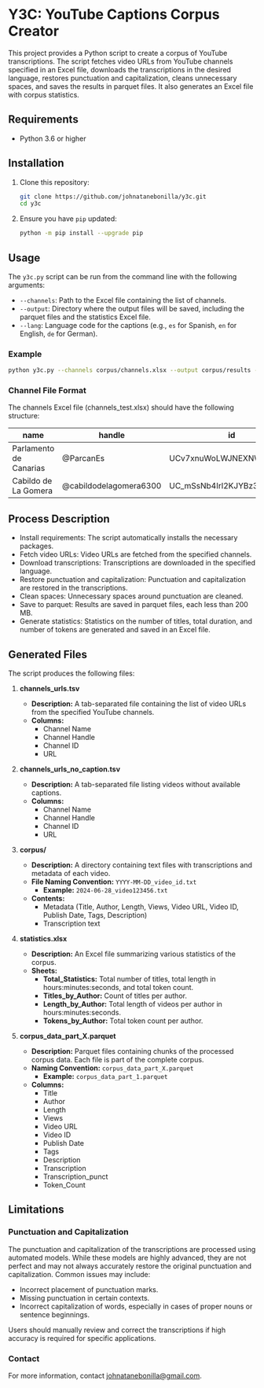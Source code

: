 # Y3C: YouTube Captions Corpus Creator

This project provides a Python script to create a corpus of YouTube transcriptions. The script fetches video URLs from YouTube channels specified in an Excel file, downloads the transcriptions in the desired language, restores punctuation and capitalization, cleans unnecessary spaces, and saves the results in parquet files. It also generates an Excel file with corpus statistics.

## Requirements

- Python 3.6 or higher

## Installation

1. Clone this repository:
    ```sh
    git clone https://github.com/johnatanebonilla/y3c.git
    cd y3c
    ```

2. Ensure you have `pip` updated:
    ```sh
    python -m pip install --upgrade pip
    ```

## Usage

The `y3c.py` script can be run from the command line with the following arguments:

- `--channels`: Path to the Excel file containing the list of channels.
- `--output`: Directory where the output files will be saved, including the parquet files and the statistics Excel file.
- `--lang`: Language code for the captions (e.g., `es` for Spanish, `en` for English, `de` for German).

### Example

```sh
python y3c.py --channels corpus/channels.xlsx --output corpus/results --lang es
 ```

### Channel File Format
The channels Excel file (channels_test.xlsx) should have the following structure:

| name                    | handle                | id                        |
|-------------------------|-----------------------|---------------------------|
| Parlamento de Canarias  | @ParcanEs             | UCv7xnuWoLWJNEXNWIGkP19g  |
| Cabildo de La Gomera    | @cabildodelagomera6300| UC_mSsNb4Irl2KJYBz3iVEGQ  |

## Process Description

- Install requirements: The script automatically installs the necessary packages.
- Fetch video URLs: Video URLs are fetched from the specified channels.
- Download transcriptions: Transcriptions are downloaded in the specified language.
- Restore punctuation and capitalization: Punctuation and capitalization are restored in the transcriptions.
- Clean spaces: Unnecessary spaces around punctuation are cleaned.
- Save to parquet: Results are saved in parquet files, each less than 200 MB.
- Generate statistics: Statistics on the number of titles, total duration, and number of tokens are generated and saved in an Excel file.

 ## Generated Files

The script produces the following files:

1. **channels_urls.tsv**
   - **Description:** A tab-separated file containing the list of video URLs from the specified YouTube channels.
   - **Columns:**
     - Channel Name
     - Channel Handle
     - Channel ID
     - URL

2. **channels_urls_no_caption.tsv**
   - **Description:** A tab-separated file listing videos without available captions.
   - **Columns:**
     - Channel Name
     - Channel Handle
     - Channel ID
     - URL

3. **corpus/**
   - **Description:** A directory containing text files with transcriptions and metadata of each video.
   - **File Naming Convention:** `YYYY-MM-DD_video_id.txt`
     - **Example:** `2024-06-28_video123456.txt`
   - **Contents:**
     - Metadata (Title, Author, Length, Views, Video URL, Video ID, Publish Date, Tags, Description)
     - Transcription text

4. **statistics.xlsx**
   - **Description:** An Excel file summarizing various statistics of the corpus.
   - **Sheets:**
     - **Total_Statistics:** Total number of titles, total length in hours:minutes:seconds, and total token count.
     - **Titles_by_Author:** Count of titles per author.
     - **Length_by_Author:** Total length of videos per author in hours:minutes:seconds.
     - **Tokens_by_Author:** Total token count per author.

5. **corpus_data_part_X.parquet**
   - **Description:** Parquet files containing chunks of the processed corpus data. Each file is part of the complete corpus.
   - **Naming Convention:** `corpus_data_part_X.parquet`
     - **Example:** `corpus_data_part_1.parquet`
   - **Columns:**
     - Title
     - Author
     - Length
     - Views
     - Video URL
     - Video ID
     - Publish Date
     - Tags
     - Description
     - Transcription
     - Transcription_punct
     - Token_Count

## Limitations

### Punctuation and Capitalization

The punctuation and capitalization of the transcriptions are processed using automated models. While these models are highly advanced, they are not perfect and may not always accurately restore the original punctuation and capitalization. Common issues may include:

- Incorrect placement of punctuation marks.
- Missing punctuation in certain contexts.
- Incorrect capitalization of words, especially in cases of proper nouns or sentence beginnings.

Users should manually review and correct the transcriptions if high accuracy is required for specific applications.


### Contact
For more information, contact johnatanebonilla@gmail.com.
